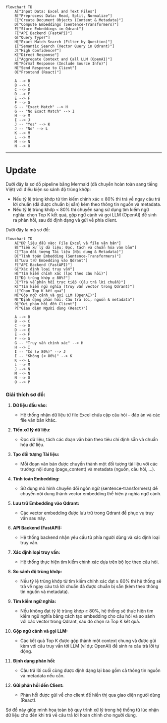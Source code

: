 ```mermaid
flowchart TD
    A["Input Data: Excel and Text Files"]
    B["Preprocess Data: Read, Split, Normalize"]
    C["Create Document Objects (Content & Metadata)"]
    D["Compute Embeddings (Sentence-Transformers)"]
    E["Store Embeddings in Qdrant"]
    F["API Backend (FastAPI)"]
    G["Query Type?"]
    H["Exact Match Search (Filter by Question)"]
    I["Semantic Search (Vector Query in Qdrant)"]
    J["High Confidence?"]
    K["Direct Response"]
    L["Aggregate Context and Call LLM (OpenAI)"]
    M["Format Response (Include Source Info)"]
    N["Send Response to Client"]
    O["Frontend (React)"]

    A --> B
    B --> C
    C --> D
    D --> E
    E --> F
    F --> G
    G -- "Exact Match" --> H
    G -- "No Exact Match" --> I
    H --> M
    I --> J
    J -- "Yes" --> K
    J -- "No" --> L
    K --> M
    L --> M
    M --> N
    N --> O
```

---

# Update
Dưới đây là sơ đồ pipeline bằng Mermaid (đã chuyển hoàn toàn sang tiếng Việt) với điều kiện so sánh độ trùng khớp:

- Nếu tỷ lệ trùng khớp từ tìm kiếm chính xác ≥ 80% thì trả về ngay câu trả lời chuẩn (đã được chuẩn bị sẵn) kèm theo thông tin nguồn và metadata.
- Nếu tỷ lệ trùng khớp < 80% thì chuyển sang sử dụng tìm kiếm ngữ nghĩa: chọn Top K kết quả, gộp ngữ cảnh và gọi LLM (OpenAI) để sinh ra phản hồi, sau đó định dạng và gửi về phía client.

Dưới đây là mã sơ đồ:

```mermaid
flowchart TD
    A["Dữ liệu đầu vào: File Excel và file văn bản"]
    B["Tiền xử lý dữ liệu: Đọc, tách và chuẩn hóa văn bản"]
    C["Tạo đối tượng Tài liệu (Nội dung & Metadata)"]
    D["Tính toán Embedding (Sentence-Transformers)"]
    E["Lưu trữ Embedding vào Qdrant"]
    F["API Backend (FastAPI)"]
    G["Xác định loại truy vấn"]
    H["Tìm kiếm chính xác (lọc theo câu hỏi)"]
    I["Độ trùng khớp ≥ 80%?"]
    J["Trả về phản hồi trực tiếp (Câu trả lời chuẩn)"]
    K["Tìm kiếm ngữ nghĩa (truy vấn vector trong Qdrant)"]
    L["Chọn Top K kết quả"]
    M["Gộp ngữ cảnh và gọi LLM (OpenAI)"]
    N["Định dạng phản hồi: Câu trả lời, nguồn & metadata"]
    O["Gửi phản hồi đến Client"]
    P["Giao diện Người dùng (React)"]

    A --> B
    B --> C
    C --> D
    D --> E
    E --> F
    F --> G
    G -- "Truy vấn chính xác" --> H
    H --> I
    I -- "Có (≥ 80%)" --> J
    I -- "Không (< 80%)" --> K
    K --> L
    L --> M
    J --> N
    M --> N
    N --> O
    O --> P
```

### Giải thích sơ đồ:
1. **Dữ liệu đầu vào:**  
   - Hệ thống nhận dữ liệu từ file Excel chứa cặp câu hỏi – đáp án và các file văn bản khác.

2. **Tiền xử lý dữ liệu:**  
   - Đọc dữ liệu, tách các đoạn văn bản theo tiêu chí định sẵn và chuẩn hóa dữ liệu.

3. **Tạo đối tượng Tài liệu:**  
   - Mỗi đoạn văn bản được chuyển thành một đối tượng tài liệu với các trường: nội dung (page_content) và metadata (nguồn, câu hỏi, …).

4. **Tính toán Embedding:**  
   - Sử dụng mô hình chuyển đổi ngôn ngữ (sentence-transformers) để chuyển nội dung thành vector embedding thể hiện ý nghĩa ngữ cảnh.

5. **Lưu trữ Embedding vào Qdrant:**  
   - Các vector embedding được lưu trữ trong Qdrant để phục vụ truy vấn sau này.

6. **API Backend (FastAPI):**  
   - Hệ thống backend nhận yêu cầu từ phía người dùng và xác định loại truy vấn.

7. **Xác định loại truy vấn:**  
   - Hệ thống thực hiện tìm kiếm chính xác dựa trên bộ lọc theo câu hỏi.

8. **So sánh độ trùng khớp:**  
   - Nếu tỷ lệ trùng khớp từ tìm kiếm chính xác đạt ≥ 80% thì hệ thống sẽ trả về ngay câu trả lời chuẩn đã được chuẩn bị sẵn (kèm theo thông tin nguồn và metadata).

9. **Tìm kiếm ngữ nghĩa:**  
   - Nếu không đạt tỷ lệ trùng khớp ≥ 80%, hệ thống sẽ thực hiện tìm kiếm ngữ nghĩa bằng cách tạo embedding cho câu hỏi và so sánh với các vector trong Qdrant, sau đó chọn ra Top K kết quả.

10. **Gộp ngữ cảnh và gọi LLM:**  
    - Các kết quả Top K được gộp thành một context chung và được gửi kèm với câu truy vấn tới LLM (ví dụ: OpenAI) để sinh ra câu trả lời tự động.

11. **Định dạng phản hồi:**  
    - Câu trả lời cuối cùng được định dạng lại bao gồm cả thông tin nguồn và metadata nếu cần.

12. **Gửi phản hồi đến Client:**  
    - Phản hồi được gửi về cho client để hiển thị qua giao diện người dùng (React).

Sơ đồ này giúp minh họa toàn bộ quy trình xử lý trong hệ thống từ lúc nhận dữ liệu cho đến khi trả về câu trả lời hoàn chỉnh cho người dùng.